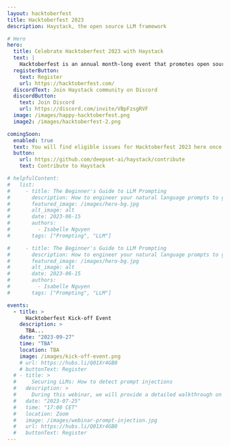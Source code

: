 ```yaml
---
layout: hacktoberfest
title: Hacktoberfest 2023
description: Haystack, the open source LLM framework

# Hero
hero:
  title: Celebrate Hacktoberfest 2023 with Haystack
  text: |
    Hacktoberfest is an annual month-long event that promotes open source and encourages contributions to open source projects. Join us to celebrate the 10th anniversary of Hacktoberfest together! 
  registerButton:
    text: Register
    url: https://hacktoberfest.com/
  discordText: Join Haystack community on Discord
  discordButton:
    text: Join Discord
    url: https://discord.com/invite/VBpFzsgRVF
  image: /images/happy-hacktoberfest.png
  image2: /images/hacktoberfest-2.png

comingSoon:
  enabled: true
  text: You will find eligible issues for Hacktoberfest 2023 here once the party starts, stay tuned! 🎉 
  button:
    url: https://github.com/deepset-ai/haystack/contribute
    text: Contribute to Haystack

# helpfulContent:
#   list:
#     - title: The Beginner's Guide to LLM Prompting
#       description: How to engineer your natural language prompts to get the best answers from a large language model
#       featured_image: /images/hero-bg.jpg
#       alt_image: alt
#       date: 2023-06-15
#       authors:
#         - Isabelle Nguyen
#       tags: ["Prompting", "LLM"]

#     - title: The Beginner's Guide to LLM Prompting
#       description: How to engineer your natural language prompts to get the best answers from a large language model
#       featured_image: /images/hero-bg.jpg
#       alt_image: alt
#       date: 2023-06-15
#       authors:
#         - Isabelle Nguyen
#       tags: ["Prompting", "LLM"]

events:
  - title: >
      Hacktoberfest Kick-off Event
    description: >
      TBA...
    date: "2023-09-27"
    time: "TBA"
    location: TBA
    image: /images/kick-off-event.png
    # url: https://hubs.li/Q01Xr4GB0
    # buttonText: Register
  # - title: >
  #     Securing LLMs: How to detect prompt injections
  #   description: >
  #     During this webinar, we will provide a detailed walkthrough on how we curated a dataset and trained a classifier...
  #   date: "2023-07-25"
  #   time: "17:00 CET"
  #   location: Zoom
  #   image: /images/webinar-prompt-injection.jpg
  #   url: https://hubs.li/Q01Xr4GB0
  #   buttonText: Register
---
```


